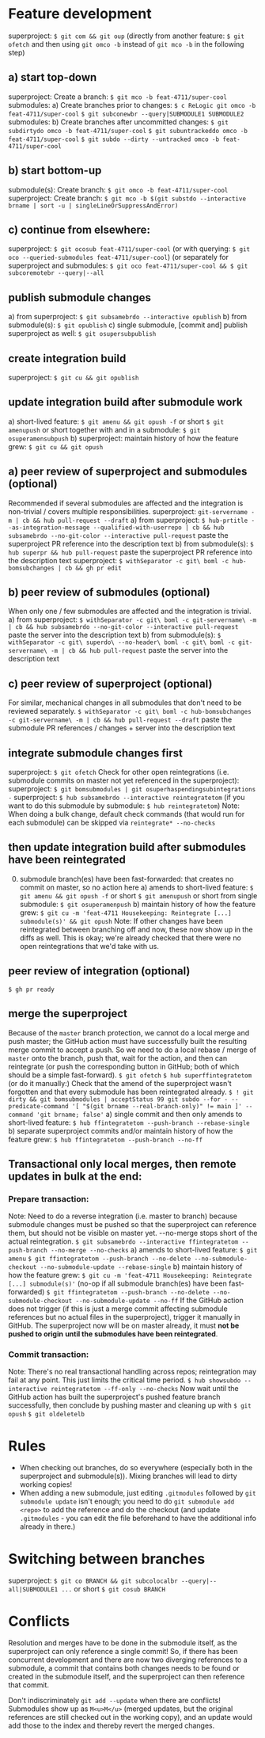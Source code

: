 # Feature development
superproject: `$ git com && git oup`
(directly from another feature: `$ git ofetch` and then using `git omco -b`
instead of `git mco -b` in the following step)
## a) start top-down
superproject: Create a branch: `$ git mco -b feat-4711/super-cool`
submodules: a) Create branches prior to changes:
	       `$ c ReLogic git omco -b feat-4711/super-cool`
	       `$ git subconewbr --query|SUBMODULE1 SUBMODULE2`
submodules: b) Create branches after uncommitted changes:
	       `$ git subdirtydo omco -b feat-4711/super-cool`
	       `$ git subuntrackeddo omco -b feat-4711/super-cool`
	       `$ git subdo --dirty --untracked omco -b feat-4711/super-cool`
## b) start bottom-up
submodule(s): Create branch: `$ git omco -b feat-4711/super-cool`
superproject: Create branch: `$ git mco -b $(git substdo --interactive brname | sort -u | singleLineOrSuppressAndError)`
## c) continue from elsewhere:
superproject: `$ git ocosub feat-4711/super-cool`
(or with querying: `$ git oco --queried-submodules feat-4711/super-cool`)
(or separately for superproject and submodules: `$ git oco feat-4711/super-cool && $ git subcoremotebr --query|--all`

## publish submodule changes
a) from superproject: `$ git subsamebrdo --interactive opublish`
b) from submodule(s): `$ git opublish`
c) single submodule, [commit and] publish superproject as well: `$ git osupersubpublish`

## create integration build
superproject: `$ git cu && git opublish`

## update integration build after submodule work
a) short-lived feature: `$ git amenu && git opush -f`
   or short `$ git amenupush`
   or short together with and in a submodule: `$ git osuperamensubpush`
b) superproject: maintain history of how the feature grew: `$ git cu && git opush`

## a) peer review of superproject and submodules (optional)
Recommended if several submodules are affected and the integration is
non-trivial / covers multiple responsibilities.
superproject: `git-servername -m | cb && hub pull-request --draft`
a) from superproject: `$ hub-prtitle --as-integration-message --qualified-with-userrepo | cb && hub subsamebrdo --no-git-color --interactive pull-request`
   paste the superproject PR reference into the description text
b) from submodule(s): `$ hub superpr && hub pull-request`
   paste the superproject PR reference into the description text
superproject: `$ withSeparator -c git\ boml -c hub-bomsubchanges | cb && gh pr edit`

## b) peer review of submodules (optional)
When only one / few submodules are affected and the integration is trivial.
a) from superproject: `$ withSeparator -c git\ boml -c git-servername\ -m | cb && hub subsamebrdo --no-git-color --interactive pull-request`
   paste the server into the description text
b) from submodule(s): `$ withSeparator -c git\ superdo\ --no-header\ boml -c git\ boml -c git-servername\ -m | cb && hub pull-request`
   paste the server into the description text

## c) peer review of superproject (optional)
For similar, mechanical changes in all submodules that don't need to be
reviewed separately.
  `$ withSeparator -c git\ boml -c hub-bomsubchanges -c git-servername\ -m | cb && hub pull-request --draft`
  paste the submodule PR references / changes + server into the description
  text

## integrate submodule changes first
superproject: `$ git ofetch`
Check for other open reintegrations (i.e. submodule commits on master not yet
referenced in the superproject):
superproject: `$ git bomsubmodules | git osuperhaspendingsubintegrations -`
superproject: `$ hub subsamebrdo --interactive reintegratetom`
(if you want to do this submodule by submodule: `$ hub reintegratetom`)
Note: When doing a bulk change, default check commands (that would run for each
submodule) can be skipped via `reintegrate* --no-checks`
## then update integration build after submodules have been reintegrated
0) submodule branch(es) have been fast-forwarded: that creates no commit on
   master, so no action here
a) amends to short-lived feature: `$ git amenu && git opush -f`
   or short `$ git amenupush`
   or short from single submodule: `$ git osuperamenpush`
b) maintain history of how the feature grew: `$ git cu -m 'feat-4711 Housekeeping: Reintegrate [...] submodule(s)' && git opush`
Note: If other changes have been reintegrated between branching off and now,
these now show up in the diffs as well. This is okay; we're already checked
that there were no open reintegrations that we'd take with us.

## peer review of integration (optional)
`$ gh pr ready`

## merge the superproject
Because of the `master` branch protection, we cannot do a local merge and push
master; the GitHub action must have successfully built the resulting merge
commit to accept a push. So we need to do a local rebase / merge of `master`
onto the branch, push that, wait for the action, and then can reintegrate (or
push the corresponding button in GitHub; both of which should be a simple
fast-forward).
`$ git ofetch`
`$ hub superffintegratetom` (or do it manually:)
Check that the amend of the superproject wasn't forgotten and that every
submodule has been reintegrated already.
`$ ! git dirty && git bomsubmodules | acceptStatus 99 git subdo --for - --predicate-command '[ "$(git brname --real-branch-only)" != main ]' --command 'git brname; false'`
a) single commit and then only amends to short-lived feature:
   `$ hub ffintegratetom --push-branch --rebase-single`
b) separate superproject commits and/or maintain history of how the feature
   grew: `$ hub ffintegratetom --push-branch --no-ff`

## Transactional only local merges, then remote updates in bulk at the end:
### Prepare transaction:
Note: Need to do a reverse integration (i.e. master to branch) because
submodule changes must be pushed so that the superproject can reference them,
but should not be visible on master yet. --no-merge stops short of the actual
reintegration.
`$ git subsamebrdo --interactive ffintegratetom --push-branch --no-merge --no-checks`
a) amends to short-lived feature:
   `$ git amenu`
   `$ git ffintegratetom --push-branch --no-delete --no-submodule-checkout --no-submodule-update --rebase-single`
b) maintain history of how the feature grew:
   `$ git cu -m 'feat-4711 Housekeeping: Reintegrate [...] submodule(s)'`   (no-op if all submodule branch(es) have been fast-forwarded)
   `$ git ffintegratetom --push-branch --no-delete --no-submodule-checkout --no-submodule-update --no-ff`
If the GitHub action does not trigger (if this is just a merge commit affecting
submodule references but no actual files in the superproject), trigger it
manually in GitHub.
The superproject now will be on master already, it must **not be pushed to origin**
**until the submodules have been reintegrated**.
### Commit transaction:
Note: There's no real transactional handling across repos; reintegration may
fail at any point. This just limits the critical time period.
`$ hub showsubdo --interactive reintegratetom --ff-only --no-checks`
Now wait until the GitHub action has built the superproject's pushed feature
branch successfully, then conclude by pushing master and cleaning up with
`$ git opush`
`$ git oldeletelb`


# Rules
- When checking out branches, do so everywhere (especially both in the
  superproject and submodule(s)). Mixing branches will lead to dirty working
  copies!
- When adding a new submodule, just editing `.gitmodules` followed by
  `git submodule update` isn't enough; you need to do `git submodule add <repo>`
  to add the reference and do the checkout (and update `.gitmodules` - you can
  edit the file beforehand to have the additional info already in there.)

# Switching between branches
superproject: `$ git co BRANCH && git subcolocalbr --query|--all|SUBMODULE1 ...`
or short `$ git cosub BRANCH`

# Conflicts
Resolution and merges have to be done in the submodule itself, as the
superproject can only reference a single commit! So, if there has been
concurrent development and there are now two diverging references to a
submodule, a commit that contains both changes needs to be found or created in
the submodule itself, and the superproject can then reference that commit.

Don't indiscriminately `git add --update` when there are conflicts!
Submodules show up as `M<u>M</u>` (merged updates, but the original references are still
checked out in the working copy), and an update would add those to the index
and thereby revert the merged changes.

